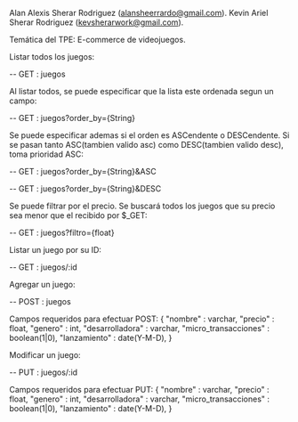 Alan Alexis Sherar Rodriguez (alansheerrardo@gmail.com).
Kevin Ariel Sherar Rodriguez (kevsherarwork@gmail.com).

Temática del TPE:
E-commerce de videojuegos.

Listar todos los juegos:

 -- GET : juegos

Al listar todos, se puede especificar que la lista este ordenada segun un campo:

 -- GET : juegos?order_by={String}

Se puede especificar ademas si el orden es ASCendente o DESCendente.
Si se pasan tanto ASC(tambien valido asc) como DESC(tambien valido desc), toma prioridad ASC:

 -- GET : juegos?order_by={String}&ASC

 -- GET : juegos?order_by={String}&DESC

Se puede filtrar por el precio. 
Se buscará todos los juegos que su precio sea menor que el recibido por $_GET:

 -- GET : juegos?filtro={float}

Listar un juego por su ID:

 -- GET : juegos/:id

Agregar un juego:

 -- POST : juegos

Campos requeridos para efectuar POST:
{
    "nombre" : varchar,
    "precio" : float,
    "genero" : int,
    "desarrolladora" : varchar,
    "micro_transacciones" : boolean(1|0),
    "lanzamiento" : date(Y-M-D),
}

Modificar un juego:

 -- PUT : juegos/:id

Campos requeridos para efectuar PUT:
{
    "nombre" : varchar,
    "precio" : float,
    "genero" : int,
    "desarrolladora" : varchar,
    "micro_transacciones" : boolean(1|0),
    "lanzamiento" : date(Y-M-D),
}
